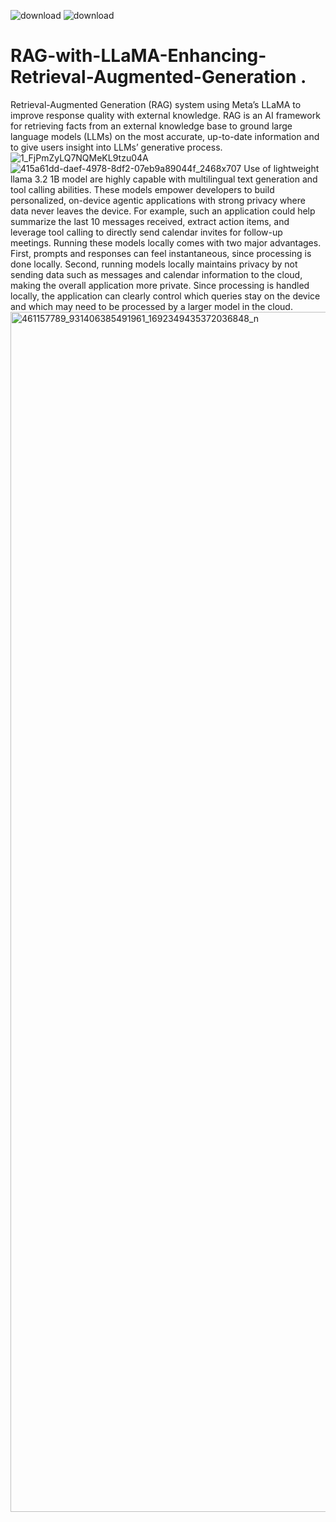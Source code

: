 ![download](https://github.com/user-attachments/assets/c47ef60d-219e-481f-a609-d88dd4b84af9)
![download](https://github.com/user-attachments/assets/ea577cae-35f7-4210-b80d-356017bb4952)
# RAG-with-LLaMA-Enhancing-Retrieval-Augmented-Generation .
Retrieval-Augmented Generation (RAG) system using Meta’s LLaMA to improve response quality with external knowledge.
RAG is an AI framework for retrieving facts from an external knowledge base to ground large language models (LLMs) on the most accurate, up-to-date information and to give users insight into LLMs’ generative process.
![1_FjPmZyLQ7NQMeKL9tzu04A](https://github.com/user-attachments/assets/40be9f93-772f-4e82-8bf0-5a508ed74675)
![415a61dd-daef-4978-8df2-07eb9a89044f_2468x707](https://github.com/user-attachments/assets/fda79fda-3f37-4fdb-a862-896a0b5b5725)
Use of  lightweight llama 3.2 1B model are highly capable with multilingual text generation and tool calling abilities. These models empower developers to build personalized, on-device agentic applications with strong privacy where data never leaves the device. For example, such an application could help summarize the last 10 messages received, extract action items, and leverage tool calling to directly send calendar invites for follow-up meetings.
Running these models locally comes with two major advantages. First, prompts and responses can feel instantaneous, since processing is done locally. Second, running models locally maintains privacy by not sending data such as messages and calendar information to the cloud, making the overall application more private. Since processing is handled locally, the application can clearly control which queries stay on the device and which may need to be processed by a larger model in the cloud.
<img width="1920" alt="461157789_931406385491961_1692349435372036848_n" src="https://github.com/user-attachments/assets/034068eb-b11e-478d-8b0d-ebcaf038c613" />


